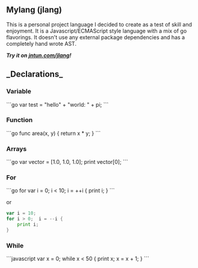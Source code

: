 <h2>Mylang (jlang)</h2>
<p>This is a personal project language I decided to create as a test of skill and enjoyment.
It is a  Javascript/ECMAScript style language with a mix of go flavorings. It doesn't use any external package dependencies and has a completely hand wrote AST. 

**_Try it on [jntun.com/jlang](https://jntun.com/jlang)!_**
</p>

<h2>_Declarations_</h2>
<h3>Variable</h3>
```go
var test = "hello" + "world: " + pi;
```

<h3>Function</h3>
```go
func area(x, y) {
    return x * y;
}
```

<h3>Arrays</h3>
```go
var vector = [1.0, 1.0, 1.0];
print vector[0];
```

<h3>For</h3>
```go
for var i = 0; i < 10; i = ++i {
	print i;
}
```

<p>or</p>

```go
var i = 10;
for i > 0;  i = --i {
    print i;
}
```

<h3>While</h3>
```javascript
var x = 0;
while x < 50 {
    print x;
    x = x + 1;
}
```